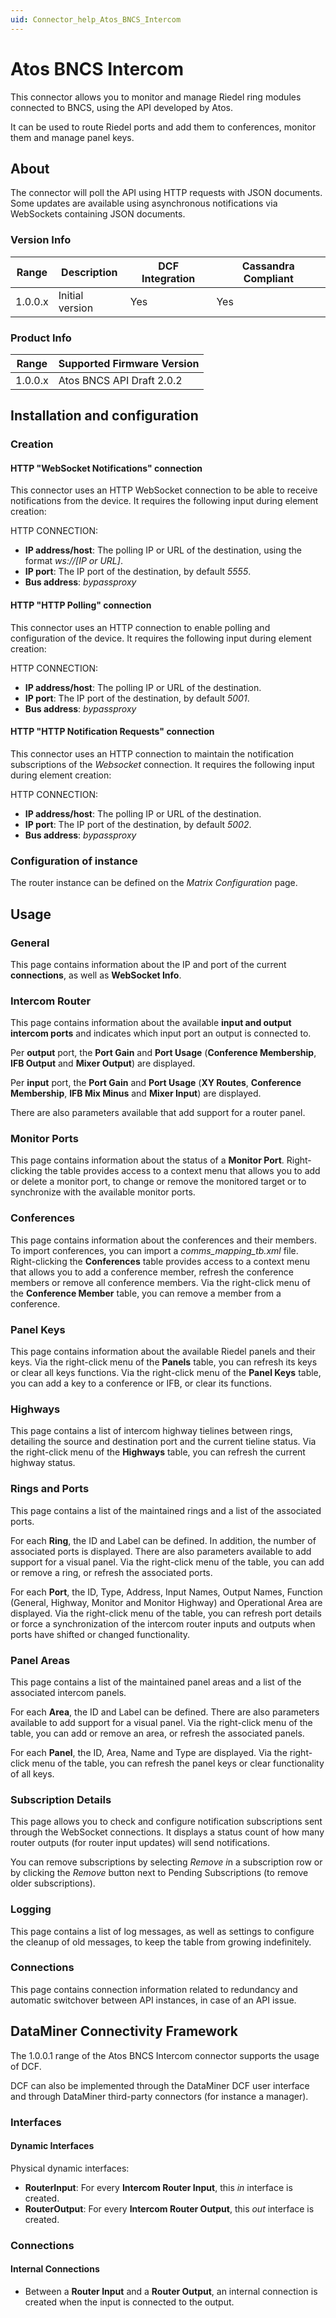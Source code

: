 ```yaml
---
uid: Connector_help_Atos_BNCS_Intercom
---
```


# Atos BNCS Intercom

This connector allows you to monitor and manage Riedel ring modules connected to BNCS, using the API developed by Atos.

It can be used to route Riedel ports and add them to conferences, monitor them and manage panel keys.

## About

The connector will poll the API using HTTP requests with JSON documents. Some updates are available using asynchronous notifications via WebSockets containing JSON documents.

### Version Info

| Range | Description | DCF Integration | Cassandra Compliant |
|------------------|-----------------|---------------------|-------------------------|
| 1.0.0.x          | Initial version | Yes                 | Yes                     |

### Product Info

| Range | Supported Firmware Version |
|------------------|-----------------------------|
| 1.0.0.x          | Atos BNCS API Draft 2.0.2   |

## Installation and configuration

### Creation

#### HTTP "WebSocket Notifications" connection

This connector uses an HTTP WebSocket connection to be able to receive notifications from the device. It requires the following input during element creation:

HTTP CONNECTION:

- **IP address/host**: The polling IP or URL of the destination, using the format *ws://\[IP or URL\]*.
- **IP port**: The IP port of the destination, by default *5555*.
- **Bus address**: *bypassproxy*

#### HTTP "HTTP Polling" connection

This connector uses an HTTP connection to enable polling and configuration of the device. It requires the following input during element creation:

HTTP CONNECTION:

- **IP address/host**: The polling IP or URL of the destination.
- **IP port**: The IP port of the destination, by default *5001*.
- **Bus address**: *bypassproxy*

#### HTTP "HTTP Notification Requests" connection

This connector uses an HTTP connection to maintain the notification subscriptions of the *Websocket* connection. It requires the following input during element creation:

HTTP CONNECTION:

- **IP address/host**: The polling IP or URL of the destination.
- **IP port**: The IP port of the destination, by default *5002*.
- **Bus address**: *bypassproxy*

### Configuration of instance

The router instance can be defined on the *Matrix Configuration* page.

## Usage

### General

This page contains information about the IP and port of the current **connections**, as well as **WebSocket Info**.

### Intercom Router

This page contains information about the available **input and output intercom ports** and indicates which input port an output is connected to.

Per **output** port, the **Port Gain** and **Port Usage** (**Conference Membership**, **IFB Output** and **Mixer Output**) are displayed.

Per **input** port, the **Port Gain** and **Port Usage** (**XY Routes**, **Conference Membership**, **IFB Mix Minus** and **Mixer Input**) are displayed.

There are also parameters available that add support for a router panel.

### Monitor Ports

This page contains information about the status of a **Monitor Port**. Right-clicking the table provides access to a context menu that allows you to add or delete a monitor port, to change or remove the monitored target or to synchronize with the available monitor ports.

### Conferences

This page contains information about the conferences and their members. To import conferences, you can import a *comms_mapping_tb.xml* file. Right-clicking the **Conferences** table provides access to a context menu that allows you to add a conference member, refresh the conference members or remove all conference members. Via the right-click menu of the **Conference Member** table, you can remove a member from a conference.

### Panel Keys

This page contains information about the available Riedel panels and their keys. Via the right-click menu of the **Panels** table, you can refresh its keys or clear all keys functions. Via the right-click menu of the **Panel Keys** table, you can add a key to a conference or IFB, or clear its functions.

### Highways

This page contains a list of intercom highway tielines between rings, detailing the source and destination port and the current tieline status. Via the right-click menu of the **Highways** table, you can refresh the current highway status.

### Rings and Ports

This page contains a list of the maintained rings and a list of the associated ports.

For each **Ring**, the ID and Label can be defined. In addition, the number of associated ports is displayed. There are also parameters available to add support for a visual panel. Via the right-click menu of the table, you can add or remove a ring, or refresh the associated ports.

For each **Port**, the ID, Type, Address, Input Names, Output Names, Function (General, Highway, Monitor and Monitor Highway) and Operational Area are displayed. Via the right-click menu of the table, you can refresh port details or force a synchronization of the intercom router inputs and outputs when ports have shifted or changed functionality.

### Panel Areas

This page contains a list of the maintained panel areas and a list of the associated intercom panels.

For each **Area**, the ID and Label can be defined. There are also parameters available to add support for a visual panel. Via the right-click menu of the table, you can add or remove an area, or refresh the associated panels.

For each **Panel**, the ID, Area, Name and Type are displayed. Via the right-click menu of the table, you can refresh the panel keys or clear functionality of all keys.

### Subscription Details

This page allows you to check and configure notification subscriptions sent through the WebSocket connections. It displays a status count of how many router outputs (for router input updates) will send notifications.

You can remove subscriptions by selecting *Remove i*n a subscription row or by clicking the *Remove* button next to Pending Subscriptions (to remove older subscriptions).

### Logging

This page contains a list of log messages, as well as settings to configure the cleanup of old messages, to keep the table from growing indefinitely.

### Connections

This page contains connection information related to redundancy and automatic switchover between API instances, in case of an API issue.

## DataMiner Connectivity Framework

The 1.0.0.1 range of the Atos BNCS Intercom connector supports the usage of DCF.

DCF can also be implemented through the DataMiner DCF user interface and through DataMiner third-party connectors (for instance a manager).

### Interfaces

#### Dynamic Interfaces

Physical dynamic interfaces:

- **RouterInput**: For every **Intercom Router Input**, this *in* interface is created.
- **RouterOutput**: For every **Intercom Router Output**, this *out* interface is created.

### Connections

#### Internal Connections

- Between a **Router Input** and a **Router Output**, an internal connection is created when the input is connected to the output.
